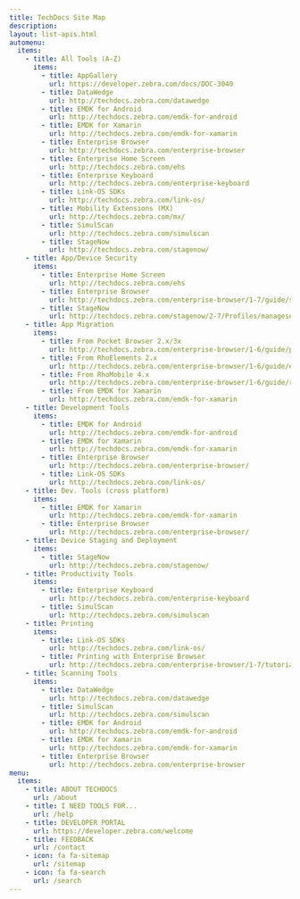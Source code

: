 ```yaml
---
title: TechDocs Site Map
description: 
layout: list-apis.html
automenu:
  items:
    - title: All Tools (A-Z)
      items:
        - title: AppGallery
          url: https://developer.zebra.com/docs/DOC-3040
        - title: DataWedge
          url: http://techdocs.zebra.com/datawedge
        - title: EMDK for Android
          url: http://techdocs.zebra.com/emdk-for-android
        - title: EMDK for Xamarin
          url: http://techdocs.zebra.com/emdk-for-xamarin
        - title: Enterprise Browser
          url: http://techdocs.zebra.com/enterprise-browser
        - title: Enterprise Home Screen
          url: http://techdocs.zebra.com/ehs
        - title: Enterprise Keyboard
          url: http://techdocs.zebra.com/enterprise-keyboard
        - title: Link-OS SDKs
          url: http://techdocs.zebra.com/link-os/
        - title: Mobility Extensions (MX)
          url: http://techdocs.zebra.com/mx/
        - title: SimulScan
          url: http://techdocs.zebra.com/simulscan
        - title: StageNow
          url: http://techdocs.zebra.com/stagenow/
    - title: App/Device Security
      items:
        - title: Enterprise Home Screen
          url: http://techdocs.zebra.com/ehs
        - title: Enterprise Browser
          url: http://techdocs.zebra.com/enterprise-browser/1-7/guide/security
        - title: StageNow 
          url: http://techdocs.zebra.com/stagenow/2-7/Profiles/managesecurity/
    - title: App Migration
      items:
        - title: From Pocket Browser 2.x/3x
          url: http://techdocs.zebra.com/enterprise-browser/1-6/guide/pb2/
        - title: From RhoElements 2.x
          url: http://techdocs.zebra.com/enterprise-browser/1-6/guide/elements/
        - title: From RhoMobile 4.x
          url: http://techdocs.zebra.com/enterprise-browser/1-6/guide/rhomobile/
        - title: From EMDK for Xamarin
          url: http://techdocs.zebra.com/emdk-for-xamarin
    - title: Development Tools
      items:
        - title: EMDK for Android
          url: http://techdocs.zebra.com/emdk-for-android
        - title: EMDK for Xamarin
          url: http://techdocs.zebra.com/emdk-for-xamarin
        - title: Enterprise Browser
          url: http://techdocs.zebra.com/enterprise-browser/
        - title: Link-OS SDKs
          url: http://techdocs.zebra.com/link-os/
    - title: Dev. Tools (cross platform)
      items:
        - title: EMDK for Xamarin
          url: http://techdocs.zebra.com/emdk-for-xamarin
        - title: Enterprise Browser
          url: http://techdocs.zebra.com/enterprise-browser/
    - title: Device Staging and Deployment
      items:
        - title: StageNow
          url: http://techdocs.zebra.com/stagenow/
    - title: Productivity Tools
      items:
        - title: Enterprise Keyboard
          url: http://techdocs.zebra.com/enterprise-keyboard
        - title: SimulScan
          url: http://techdocs.zebra.com/simulscan    
    - title: Printing
      items:
        - title: Link-OS SDKs
          url: http://techdocs.zebra.com/link-os/
        - title: Printing with Enterprise Browser 
          url: http://techdocs.zebra.com/enterprise-browser/1-7/tutorial/printing/    
    - title: Scanning Tools
      items:
        - title: DataWedge
          url: http://techdocs.zebra.com/datawedge
        - title: SimulScan
          url: http://techdocs.zebra.com/simulscan
        - title: EMDK for Android
          url: http://techdocs.zebra.com/emdk-for-android
        - title: EMDK for Xamarin
          url: http://techdocs.zebra.com/emdk-for-xamarin
        - title: Enterprise Browser
          url: http://techdocs.zebra.com/enterprise-browser
menu:
  items:
    - title: ABOUT TECHDOCS
      url: /about
    - title: I NEED TOOLS FOR...
      url: /help
    - title: DEVELOPER PORTAL
      url: https://developer.zebra.com/welcome
    - title: FEEDBACK
      url: /contact
    - icon: fa fa-sitemap
      url: /sitemap
    - icon: fa fa-search
      url: /search
---
```


